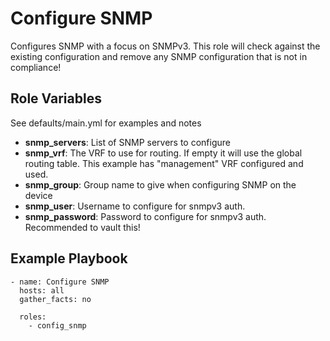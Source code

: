# Configure SNMP

Configures SNMP with a focus on SNMPv3. This role will check against the existing configuration and remove any SNMP configuration that is not in compliance!

## Role Variables

See defaults/main.yml for examples and notes

- **snmp_servers**: List of SNMP servers to configure
- **snmp_vrf**: The VRF to use for routing. If empty it will use the global routing table. This example has "management" VRF configured and used.
- **snmp_group**: Group name to give when configuring SNMP on the device
- **snmp_user**: Username to configure for snmpv3 auth.
- **snmp_password**: Password to configure for snmpv3 auth. Recommended to vault this!

## Example Playbook

```
- name: Configure SNMP
  hosts: all
  gather_facts: no

  roles:
    - config_snmp
```
